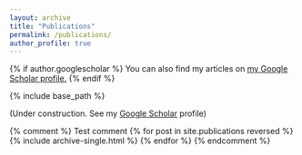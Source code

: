 ```yaml
---
layout: archive
title: "Publications"
permalink: /publications/
author_profile: true
---
```


{% if author.googlescholar %}
  You can also find my articles on <u><a href="{{author.googlescholar}}">my Google Scholar profile</a>.</u>
{% endif %}

{% include base_path %}

(Under construction. See my <a href="{{author.googlescholar}}">Google Scholar</a> profile)

{% comment %}
Test comment
{% for post in site.publications reversed %}
 {% include archive-single.html %}
{% endfor %}
{% endcomment %}
